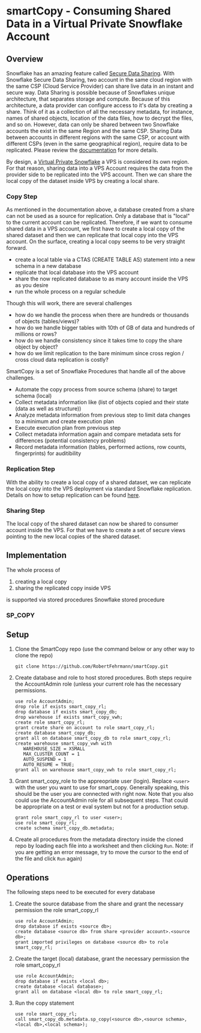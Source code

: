 # smartCopy - Consuming Shared Data in a Virtual Private Snowflake Account 

## Overview

Snowflake has an amazing feature called [Secure Data Sharing](https://www.snowflake.com/use-cases/modern-data-sharing/). With Snowflake Secure Data Sharing, two account in the same cloud region with the same CSP (Cloud Service Provider) can share live data in an instant and secure way. Data Sharing is possible because of Snowflakes unique architecture, that separates storage and compute. Because of this architecture, a data provider can configure access to it's data by creating a share. Think of it as a collection of all the necessary metadata, for instance, names of shared objects, location of the data files, how to decrypt the files, and so on. However, data can only be shared between two Snowflake accounts the exist in the same Region and the same CSP. Sharing Data between accounts in different regions with the same CSP, or account with different CSPs (even in the same geographical region), require data to be replicated. Please review the [documentation](https://docs.snowflake.com/en/user-guide/secure-data-sharing-across-regions-plaforms.html) for more details. 

By design, a [Virtual Private Snowflake](https://docs.snowflake.com/en/user-guide/intro-editions.html#virtual-private-snowflake-vps) a VPS is considered its own region. For that reason, sharing data into a VPS Account requires the data from the provider side to be replicated into the VPS account. Then we can share the local copy of the dataset inside VPS by creating a local share.

### Copy Step

As mentioned in the documentation above, a database created from a share can not be used as a source for replication. Only a database that is "local" to the current account can be replicated. Therefore, if we want to consume shared data in a VPS account, we first have to create a local copy of the shared dataset and then we can replicate that local copy into the VPS account. On the surface, creating a local copy seems to be very straight forward. 

* create a local table via a CTAS (CREATE TABLE AS) statement into a new schema in a new database
* replicate that local database into the VPS account
* share the now replicated database to as many account inside the VPS as you desire
* run the whole process on a regular schedule

Though this will work, there are several challenges

* how do we handle the process when there are hundreds or thousands of objects (tables/views)?
* how do we handle bigger tables with 10th of GB of data and hundreds of millions or rows?
* how do we handle consistency since it takes time to copy the share object by object?
* how do we limit replication to the bare minimum since cross region / cross cloud data replication is costly?

SmartCopy is a set of Snowflake Procedures that handle all of the above challenges.

* Automate the copy process from source schema (share) to target schema (local)
* Collect metadata information like (list of objects copied and their state (data as well as structure)) 
* Analyze metadata information from previous step to limit data changes to a minimum and create execution plan
* Execute execution plan from previous step 
* Collect metadata information again and compare metadata sets for differences (potential consistency problems)
* Record metadata information (tables, performed actions, row counts, fingerprints) for auditibility

### Replication Step

With the ability to create a local copy of a shared dataset, we can replicate the local copy into the VPS deployment via standard Snowflake replication. Details on how to setup replication can be found [here](https://docs.snowflake.com/en/user-guide/database-replication-config.html#). 

### Sharing Step 

The local copy of the shared dataset can now be shared to consumer account inside the VPS. For that we have to create a set of secure views pointing to the new local copies of the shared dataset. 

## Implementation

The whole process of 
1. creating a local copy
1. sharing the replicated copy inside VPS

is supported via stored procedures Snowflake stored procedure

### SP_COPY




## Setup

1. Clone the SmartCopy repo (use the command below or any other way to clone the repo)
    ```
    git clone https://github.com/RobertFehrmann/smartCopy.git
    ```   
1. Create database and role to host stored procedures. Both steps require the AccountAdmin role (unless your current role has the necessary permissions.
    ``` 
    use role AccountAdmin;
    drop role if exists smart_copy_rl;
    drop database if exists smart_copy_db;
    drop warehouse if exists smart_copy_vwh;
    create role smart_copy_rl;
    grant create share on account to role smart_copy_rl;
    create database smart_copy_db;
    grant all on database smart_copy_db to role smart_copy_rl;
    create warehouse smart_copy_vwh with 
       WAREHOUSE_SIZE = XSMALL 
       MAX_CLUSTER_COUNT = 1
       AUTO_SUSPEND = 1 
       AUTO_RESUME = TRUE;
    grant all on warehouse smart_copy_vwh to role smart_copy_rl;
    ``` 
1. Grant smart_copy_role to the appreopriate user (login). Replace `<user>` with the user you want to use for smart_copy. Generally speaking, this should be the user you are connected with right now. Note that you also could use the AccountAdmin role for all subsequent steps. That could be appropriate on a test or eval system but not for a production setup.
    ```
    grant role smart_copy_rl to user <user>;
    use role smart_copy_rl;
    create schema smart_copy_db.metadata; 
    ```
1. Create all procedures from the metadata directory inside the cloned repo by loading each file into a worksheet and then clicking `Run`. Note: if you are getting an error message, try to move the cursor to the end of the file and click `Run` again)

## Operations

The following steps need to be executed for every database 

1. Create the source database from the share and grant the necessary permission the role smart_copy_rl
    ```
    use role AccountAdmin;
    drop database if exists <source db>;
    create database <source db> from share <provider account>.<source db>;
    grant imported privileges on database <source db> to role smart_copy_rl;
    ```
1. Create the target (local) database, grant the necessary permission the role smart_copy_rl
    ```
    use role AccountAdmin;
    drop database if exists <local db>;
    create database <local database>;
    grant all on database <local db> to role smart_copy_rl;
    ```
1. Run the copy statement 
    ```
    use role smart_copy_rl;
    call smart_copy_db.metadata.sp_copy(<source db>,<source schema>,<local db>,<local schema>);
    ```
